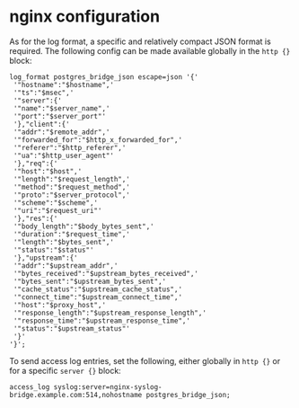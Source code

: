 # nginx configuration

As for the log format, a specific and relatively compact JSON format is required. The following config can be made available globally in the `http {}` block:

```
log_format postgres_bridge_json escape=json '{'
 '"hostname":"$hostname",'
 '"ts":"$msec",'
 '"server":{'
 '"name":"$server_name",'
 '"port":"$server_port"'
 '},"client":{'
 '"addr":"$remote_addr",'
 '"forwarded_for":"$http_x_forwarded_for",'
 '"referer":"$http_referer",'
 '"ua":"$http_user_agent"'
 '},"req":{'
 '"host":"$host",'
 '"length":"$request_length",'
 '"method":"$request_method",'
 '"proto":"$server_protocol",'
 '"scheme":"$scheme",'
 '"uri":"$request_uri"'
 '},"res":{'
 '"body_length":"$body_bytes_sent",'
 '"duration":"$request_time",'
 '"length":"$bytes_sent",'
 '"status":"$status"'
 '},"upstream":{'
 '"addr":"$upstream_addr",'
 '"bytes_received":"$upstream_bytes_received",'
 '"bytes_sent":"$upstream_bytes_sent",'
 '"cache_status":"$upstream_cache_status",'
 '"connect_time":"$upstream_connect_time",'
 '"host":"$proxy_host",'
 '"response_length":"$upstream_response_length",'
 '"response_time":"$upstream_response_time",'
 '"status":"$upstream_status"'
 '}'
'}';
```

To send access log entries, set the following, either globally in `http {}` or for a specific `server {}` block:

```
access_log syslog:server=nginx-syslog-bridge.example.com:514,nohostname postgres_bridge_json;
```
